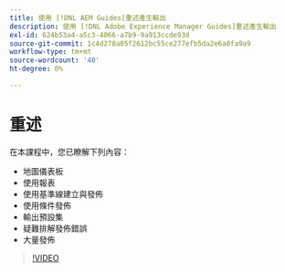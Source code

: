 ```yaml
---
title: 使用 [!DNL AEM Guides]重述產生輸出
description: 使用 [!DNL Adobe Experience Manager Guides]重述產生輸出
exl-id: 624b53a4-a5c3-4066-a7b9-9a913ccde93d
source-git-commit: 1c4d278a05f2612bc55ce277efb5da2e6a0fa9a9
workflow-type: tm+mt
source-wordcount: '40'
ht-degree: 0%

---
```


# 重述

在本課程中，您已瞭解下列內容：

- 地圖儀表板
- 使用報表
- 使用基準線建立與發佈
- 使用條件發佈
- 輸出預設集
- 疑難排解發佈錯誤
- 大量發佈

>[!VIDEO](https://video.tv.adobe.com/v/338987?quality=12&learn=on)
